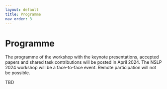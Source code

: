 ```yaml
---
layout: default
title: Programme
nav_order: 3
---
```


# Programme

The programme of the workshop with the keynote presentations, accepted papers and shared task contributions will be posted in April 2024. The NSLP 2024 workshop will be a face-to-face event. Remote participation will not be possible.

TBD
